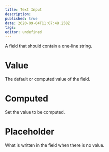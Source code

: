 ```yaml
---
title: Text Input
description: 
published: true
date: 2020-09-04T11:07:48.258Z
tags: 
editor: undefined
---
```


A field that should contain a one-line string.

# Value
The default or computed value of the field.

# Computed
Set the value to be computed.

# Placeholder
What is written in the field when there is no value.